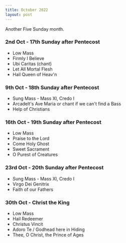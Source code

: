 ```yaml
---
title: October 2022
layout: post
---
```


Another Five Sunday month.

### 2nd Oct - 17th Sunday after Pentecost

* Low Mass
* Firmly I Believe
* Ubi Caritas (chant)
* Let All Mortal Flesh
* Hail Queen of Heav'n

### 9th Oct - 18th Sunday after Pentecost

* Sung Mass - Mass XI, Credo I
* Arcadelt's Ave Maria or chant if we can't find a Bass
* Help of Christians

### 16th Oct - 19th Sunday after Pentecost

* Low Mass
* Praise to the Lord
* Come Holy Ghost
* Sweet Sacrament
* O Purest of Creatures

### 23rd Oct - 20th Sunday after Pentecost

* Sung Mass - Mass XI, Credo I
* Virgo Dei Genitrix
* Faith of our Fathers

### 30th Oct - Christ the King

* Low Mass
* Hail Redeemer
* Christus Vincit
* Adoro Te / Godhead here in Hiding
* Thee, O Christ, the Prince of Ages


